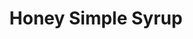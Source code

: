 ---
layout: recipe
recipe: true
title:  Honey Simple Syrup
excerpt: "A substitue for standard simple syrup"
ingredients:
    - ingredient: Fresh Ginger, peeled and chopped
      amount: 0.25 cup
    - ingredient: Granulated Sugar
      amount: 0.75 cup
    - ingredient: Water
      amount: 0.75 cup
notes:
    - Combine all ingredients in small saucepan over medium-high heat, stirring until sugar is dissovled
    - Remove from heat and allow to cool
    - Double strain into a bottle and store in the refrigerator
version: 1
tag:
    - syrup
    - ginger
    - homemade
---